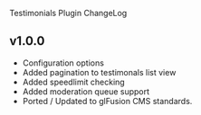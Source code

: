 Testimonials Plugin ChangeLog

## v1.0.0
  - Configuration options
  - Added pagination to testimonals list view
  - Added speedlimit checking
  - Added moderation queue support
  - Ported / Updated to glFusion CMS standards.
